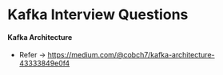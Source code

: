 # Kafka Interview Questions

#### Kafka Architecture

* Refer -> https://medium.com/@cobch7/kafka-architecture-43333849e0f4

